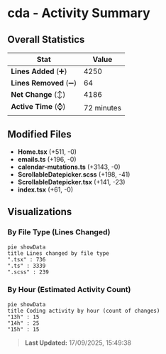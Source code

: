 # cda - Activity Summary 

## Overall Statistics

| Stat                   | Value                                                             |
| ---------------------- | ----------------------------------------------------------------- |
| **Lines Added** (➕)   | 4250                                          |
| **Lines Removed** (➖) | 64                                        |
| **Net Change** (↕)    | 4186                |
| **Active Time** (⌚)   | 72 minutes |


## Modified Files
- **Home.tsx** (+511, -0)
- **emails.ts** (+196, -0)
- **calendar-mutations.ts** (+3143, -0)
- **ScrollableDatepicker.scss** (+198, -41)
- **ScrollableDatepicker.tsx** (+141, -23)
- **index.tsx** (+61, -0)

## Visualizations

### By File Type (Lines Changed)

```mermaid
pie showData
title Lines changed by file type
".tsx" : 736
".ts" : 3339
".scss" : 239
```

### By Hour (Estimated Activity Count)

```mermaid
pie showData
title Coding activity by hour (count of changes)
"13h" : 15
"14h" : 25
"15h" : 15
```


> **Last Updated:** 17/09/2025, 15:49:38